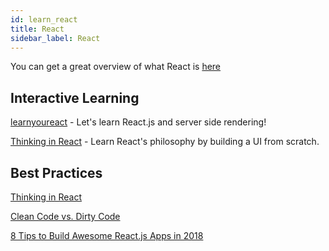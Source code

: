 ```yaml
---
id: learn_react
title: React
sidebar_label: React
---
```


You can get a great overview of what React is [here](https://reactjs.org/)

## Interactive Learning

[learnyoureact](https://github.com/tako-black/learnyoureact) - Let's learn React.js and server side rendering!

[Thinking in React](https://github.com/asbjornenge/thinking-in-react) - Learn React's philosophy by building a UI from scratch.


## Best Practices

[Thinking in React](https://facebook.github.io/react/docs/thinking-in-react.html)

[Clean Code vs. Dirty Code](https://github.com/i0natan/nodebestpractices)

[8 Tips to Build Awesome React.js Apps in 2018](https://blog.risingstack.com/8-tips-to-build-better-react-apps-in-2018/)
